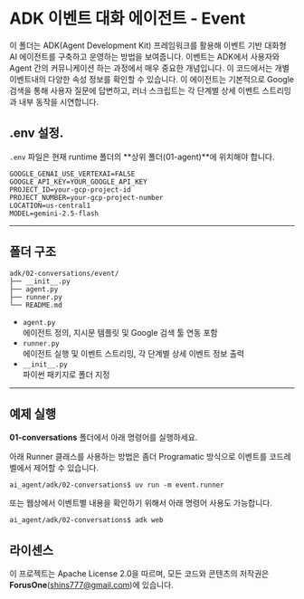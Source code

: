 # ADK 이벤트 대화 에이전트 - Event

이 폴더는 ADK(Agent Development Kit) 프레임워크를 활용해 이벤트 기반 대화형 AI 에이전트를 구축하고 운영하는 방법을 보여줍니다. 
이벤트는 ADK에서 사용자와 Agent 간의 커뮤니케이션 하는 과정에서 매우 중요한 개념입니다. 이 코드에서는 개별 이벤트내의 다양한 속성 정보를 확인할 수 있습니다.
이 에이전트는 기본적으로 Google 검색을 통해 사용자 질문에 답변하고, 러너 스크립트는 각 단계별 상세 이벤트 스트리밍과 내부 동작을 시연합니다.

## .env 설정.

`.env` 파일은 현재 runtime 폴더의 **상위 폴더(01-agent)**에 위치해야 합니다.

```
GOOGLE_GENAI_USE_VERTEXAI=FALSE
GOOGLE_API_KEY=YOUR_GOOGLE_API_KEY
PROJECT_ID=your-gcp-project-id
PROJECT_NUMBER=your-gcp-project-number
LOCATION=us-central1
MODEL=gemini-2.5-flash
```

---

## 폴더 구조

```
adk/02-conversations/event/
├── __init__.py
├── agent.py
├── runner.py
└── README.md
```

- `agent.py`  
  에이전트 정의, 지시문 템플릿 및 Google 검색 툴 연동 포함
- `runner.py`  
  에이전트 실행 및 이벤트 스트리밍, 각 단계별 상세 이벤트 정보 출력
- `__init__.py`  
  파이썬 패키지로 폴더 지정

---

## 예제 실행
**01-conversations** 폴더에서 아래 명령어를 실행하세요.

아래 Runner 클래스를 사용하는 방법은 좀더 Programatic 방식으로 이벤트를 코드레벨에서 제어할 수 있습니다.
```
ai_agent/adk/02-conversations$ uv run -m event.runner
```
또는 웹상에서 이벤트별 내용을 확인하기 위해서 아래 명령어 사용도 가능합니다. 
```
ai_agent/adk/02-conversations$ adk web
```

## 라이센스

이 프로젝트는 Apache License 2.0을 따르며, 모든 코드와 콘텐츠의 저작권은 **ForusOne**(shins777@gmail.com)에 있습니다.